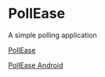 # PollEase

A simple polling application 

[PollEase](http://pollease.herokuapp.com) 

[PollEase Android](https://drive.google.com/file/d/0B7SYP11s5zxuY1hXQlZKVDZfWFk/view?usp=drivesdk) 
